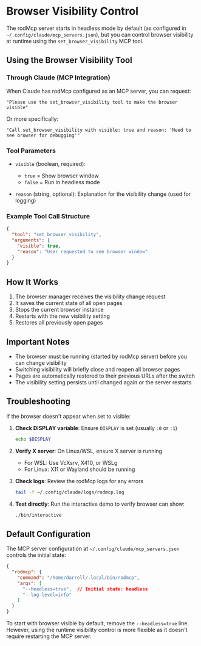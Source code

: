 # Browser Visibility Control

The rodMcp server starts in headless mode by default (as configured in `~/.config/claude/mcp_servers.json`), but you can control browser visibility at runtime using the `set_browser_visibility` MCP tool.

## Using the Browser Visibility Tool

### Through Claude (MCP Integration)

When Claude has rodMcp configured as an MCP server, you can request:

```
"Please use the set_browser_visibility tool to make the browser visible"
```

Or more specifically:

```
"Call set_browser_visibility with visible: true and reason: 'Need to see browser for debugging'"
```

### Tool Parameters

- `visible` (boolean, required): 
  - `true` = Show browser window
  - `false` = Run in headless mode
  
- `reason` (string, optional): Explanation for the visibility change (used for logging)

### Example Tool Call Structure

```json
{
  "tool": "set_browser_visibility",
  "arguments": {
    "visible": true,
    "reason": "User requested to see browser window"
  }
}
```

## How It Works

1. The browser manager receives the visibility change request
2. It saves the current state of all open pages
3. Stops the current browser instance
4. Restarts with the new visibility setting
5. Restores all previously open pages

## Important Notes

- The browser must be running (started by rodMcp server) before you can change visibility
- Switching visibility will briefly close and reopen all browser pages
- Pages are automatically restored to their previous URLs after the switch
- The visibility setting persists until changed again or the server restarts

## Troubleshooting

If the browser doesn't appear when set to visible:

1. **Check DISPLAY variable**: Ensure `DISPLAY` is set (usually `:0` or `:1`)
   ```bash
   echo $DISPLAY
   ```

2. **Verify X server**: On Linux/WSL, ensure X server is running
   - For WSL: Use VcXsrv, X410, or WSLg
   - For Linux: X11 or Wayland should be running

3. **Check logs**: Review the rodMcp logs for any errors
   ```bash
   tail -f ~/.config/claude/logs/rodmcp.log
   ```

4. **Test directly**: Run the interactive demo to verify browser can show:
   ```bash
   ./bin/interactive
   ```

## Default Configuration

The MCP server configuration at `~/.config/claude/mcp_servers.json` controls the initial state:

```json
{
  "rodmcp": {
    "command": "/home/darrell/.local/bin/rodmcp",
    "args": [
      "--headless=true",  // Initial state: headless
      "--log-level=info"
    ]
  }
}
```

To start with browser visible by default, remove the `--headless=true` line. However, using the runtime visibility control is more flexible as it doesn't require restarting the MCP server.